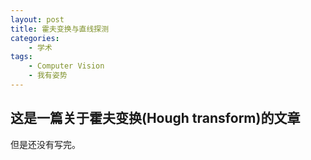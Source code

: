 ```yaml
---
layout: post
title: 霍夫变换与直线探测
categories:
    - 学术
tags:
    - Computer Vision
    - 我有姿势
---
```


## 这是一篇关于霍夫变换(Hough transform)的文章

但是还没有写完。